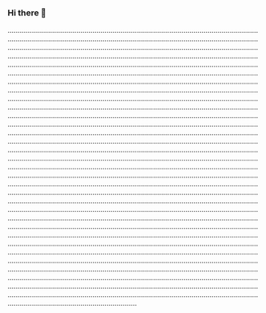 ### Hi there 👋

................................................................................................................................................................................................................................................................................................................................................................................................................................................................................................................................................................................................................................................................................................................................................................................................................................................................................................................................................................................................................................................................................................................................................................................................................................................................................................................................................................................................................................................................................................................................................................................................................................................................................................................................................................................................................................................................................................................................................................................................................................................................................................................................................................................................................................................................................................................................................................................................................................................................................................................................................................................................................................................................................................................................................................................................................................................................................................................................................................................................................................................................................................................................................................................................................................................................................................................................................................................................................................................................................................................................................................................................................................................................................................................................................................................................................................................................................................................................................................................................................................................................................................................................................................................................